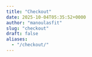 ```yaml
---
title: "Checkout"
date: 2025-10-04T05:35:52+0000
author: "manoulasfit"
slug: "checkout"
draft: false
aliases:
  - "/checkout/"
---
```


